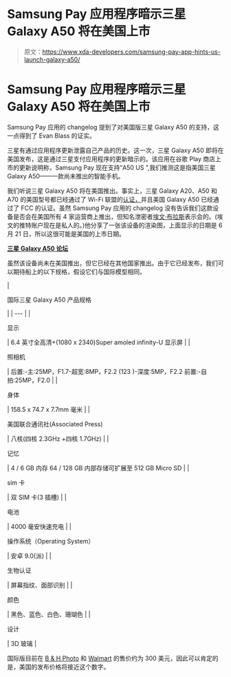 # Samsung Pay 应用程序暗示三星 Galaxy A50 将在美国上市

> 原文：<https://www.xda-developers.com/samsung-pay-app-hints-us-launch-galaxy-a50/>

# Samsung Pay 应用程序暗示三星 Galaxy A50 将在美国上市

Samsung Pay 应用的 changelog 提到了对美国版三星 Galaxy A50 的支持，这一点得到了 Evan Blass 的证实。

三星有通过应用程序更新泄露自己产品的历史。这一次，三星 Galaxy A50 即将在美国发布，这是通过三星支付应用程序的更新暗示的。该应用在谷歌 Play 商店上市的更新说明称，Samsung Pay 现在支持“A50 US ”,我们推测这是指美国三星 Galaxy A50——一款尚未推出的智能手机。

我们听说三星 Galaxy A50 将在美国推出。事实上，三星 Galaxy A20、A50 和 A70 的美国型号都已经通过了 Wi-Fi 联盟的[认证，](https://www.xda-developers.com/samsung-galaxy-a20-a50-a70-north-america/)并且美国 Galaxy A50 已经通过了 FCC 的认证。虽然 Samsung Pay 应用的 changelog 没有告诉我们这款设备是否会在美国所有 4 家运营商上推出，但知名泄密者[埃文·布拉斯](https://twitter.com/evleaks/status/1134698748163121152?s=19)表示会的。(埃文的推特账户现在是私人的。)他分享了一张该设备的渲染图，上面显示的日期是 6 月 21 日，所以这很可能是美国的上市日期。

[**三星 Galaxy A50 论坛**](https://forum.xda-developers.com/galaxy-a50)

虽然该设备尚未在美国推出，但它已经在其他国家推出。由于它已经发布，我们可以期待船上的以下规格，假设它们与国际模型相同。

| 

国际三星 Galaxy A50 产品规格

 |
| --- |
| 

显示

 | 6.4 英寸全高清+(1080 x 2340)Super amoled infinity-U 显示屏 |
| 

照相机

 | 后置:-主:25MP，F1.7-超宽:8MP，F2.2 (123 )-深度:5MP，F2.2 前置:-自拍:25MP，F2.0 |
| 

身体

 | 158.5 x 74.7 x 7.7mm 毫米 |
| 

美国联合通讯社(Associated Press)

 | 八核(四核 2.3GHz +四核 1.7GHz) |
| 

记忆

 | 4 / 6 GB 内存 64 / 128 GB 内部存储可扩展至 512 GB Micro SD |
| 

sim 卡

 | 双 SIM 卡(3 插槽) |
| 

电池

 | 4000 毫安快速充电 |
| 

操作系统（Operating System）

 | 安卓 9.0(派) |
| 

生物认证

 | 屏幕指纹、面部识别 |
| 

颜色

 | 黑色、蓝色、白色、珊瑚色 |
| 

设计

 | 3D 玻璃 |

国际版目前在 [B & H Photo](https://www.bhphotovideo.com/c/product/1466973-REG/samsung_sm_a505g64bl_a50_a505g_64gb_gsm.html/BI/21019/KBID/17612/SID/UUxdaUeUpU24934) 和 [Walmart](https://www.walmart.com/ip/Samsung-Galaxy-A50-A505G-64GB-Duos-GSM-Unlocked-Phone-w-triple-25MP-Camera-Blue/286685064) 的售价约为 300 美元，因此可以肯定的是，美国的发布价格将接近这个数字。